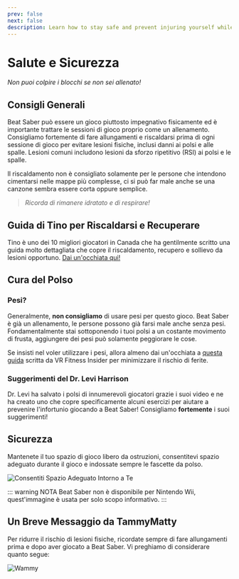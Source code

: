 ```yaml
---
prev: false
next: false
description: Learn how to stay safe and prevent injuring yourself while playing Beat Saber!
---
```


# Salute e Sicurezza

_Non puoi colpire i blocchi se non sei allenato!_

## Consigli Generali

Beat Saber può essere un gioco piuttosto impegnativo fisicamente ed è importante trattare le sessioni di gioco proprio come un allenamento. Consigliamo fortemente di fare allungamenti e riscaldarsi prima di ogni sessione di gioco per evitare lesioni fisiche, inclusi danni ai polsi e alle spalle. Lesioni comuni includono lesioni da sforzo ripetitivo (RSI) ai polsi e le spalle.

Il riscaldamento non è consigliato solamente per le persone che intendono cimentarsi nelle mappe più complesse, ci si può far male anche se una canzone sembra essere corta oppure semplice.

> _Ricorda di rimanere idratato e di respirare!_

## Guida di Tino per Riscaldarsi e Recuperare

Tino è uno dei 10 migliori giocatori in Canada che ha gentilmente scritto una guida molto dettagliata che copre il riscaldamento, recupero e sollievo da lesioni opportuno. [Dai un'occhiata qui!](https://docs.google.com/document/d/122rd-eU0mkwQ6fXUwSmo1_XAh73Jyqd1u6ncrUjtkD0/)

## Cura del Polso

### Pesi?

Generalmente, **non consigliamo** di usare pesi per questo gioco. Beat Saber è già un allenamento, le persone possono già farsi male anche senza pesi. Fondamentalmente stai sottoponendo i tuoi polsi a un costante movimento di frusta, aggiungere dei pesi può solamente peggiorare le cose.

Se insisti nel voler utilizzare i pesi, allora almeno dai un'occhiata a [questa guida](https://www.vrfitnessinsider.com/beat-saber-weighted-gear/) scritta da VR Fitness Insider per minimizzare il rischio di ferite.

### Suggerimenti del Dr. Levi Harrison

Dr. Levi ha salvato i polsi di innumerevoli giocatori grazie i suoi video e ne ha creato uno che copre specificamente alcuni esercizi per aiutare a prevenire l'infortunio giocando a Beat Saber! Consigliamo **fortemente** i suoi suggerimenti!

<YouTube url='https://www.youtube.com/watch?v=IoL1NOKUmoU' />

## Sicurezza

Mantenete il tuo spazio di gioco libero da ostruzioni, consentitevi spazio adeguato durante il gioco e indossate sempre le fascette da polso.

![Consentiti Spazio Adeguato Intorno a Te](/.assets/images/health-and-safety/allow-adequate-room-around-you.png "Consentiti Spazio Adeguato Intorno a Te")

::: warning NOTA
Beat Saber non è disponibile per Nintendo Wii, quest'immagine è usata per solo scopo informativo.
:::

## Un Breve Messaggio da TammyMatty

Per ridurre il rischio di lesioni fisiche, ricordate sempre di fare allungamenti prima e dopo aver giocato a Beat Saber. Vi preghiamo di considerare quanto segue:

![Wammy](/.assets/images/health-and-safety/wammy.gif "Wammy")
